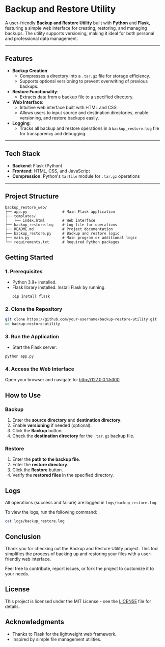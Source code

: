 # Backup and Restore Utility

A user-friendly **Backup and Restore Utility** built with **Python** and **Flask**, featuring a simple web interface for creating, restoring, and managing backups. The utility supports versioning, making it ideal for both personal and professional data management.

---

## Features
- **Backup Creation**:
  - Compresses a directory into a `.tar.gz` file for storage efficiency.
  - Supports optional versioning to prevent overwriting of previous backups.
- **Restore Functionality**:
  - Extracts data from a backup file to a specified directory.
- **Web Interface**:
  - Intuitive web interface built with HTML and CSS.
  - Allows users to input source and destination directories, enable versioning, and restore backups easily.
- **Logging**:
  - Tracks all backup and restore operations in a `backup_restore.log` file for transparency and debugging.

---

## Tech Stack
- **Backend**: Flask (Python)
- **Frontend**: HTML, CSS, and JavaScript
- **Compression**: Python's `tarfile` module for `.tar.gz` operations

---

## Project Structure
```
backup_restore_web/
├── app.py                # Main Flask application
├── templates/
│   └── index.html        # Web interface
├── backup_restore.log    # Log file for operations
├── README.md             # Project documentation
├── backup_restore.py     # Backup and restore logic
├── main.py               # Main program or additional logic
└── requirements.txt      # Required Python packages
```

## Getting Started

### 1. Prerequisites
- Python 3.8+ installed.
- Flask library installed. Install Flask by running:
  ```bash
  pip install flask
### 2. Clone the Repository
```bash
git clone https://github.com/your-username/backup-restore-utility.git
cd backup-restore-utility
```
### 3. Run the Application
- Start the Flask server:
```bash
python app.py
```
### 4. Access the Web Interface
Open your browser and navigate to:
http://127.0.0.1:5000

## How to Use

### Backup
1. Enter the **source directory** and **destination directory**.
2. Enable **versioning** if needed (optional).
3. Click the **Backup** button.
4. Check the **destination directory** for the `.tar.gz` backup file.

### Restore
1. Enter the **path to the backup file**.
2. Enter the **restore directory**.
3. Click the **Restore** button.
4. Verify the **restored files** in the specified directory.

## Logs

All operations (success and failure) are logged in `logs/backup_restore.log`.

To view the logs, run the following command:

```bash
cat logs/backup_restore.log
```
## Conclusion

Thank you for checking out the Backup and Restore Utility project. This tool simplifies the process of backing up and restoring your files with a user-friendly web interface.

Feel free to contribute, report issues, or fork the project to customize it to your needs.

## License

This project is licensed under the MIT License - see the [LICENSE](LICENSE) file for details.

## Acknowledgments

- Thanks to Flask for the lightweight web framework.
- Inspired by simple file management utilities.
